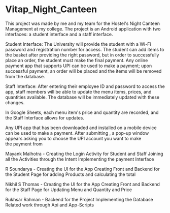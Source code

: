 # Vitap_Night_Canteen

This project was made by me and my team for the Hostel's Night Canteen Management at my college. The project is an Android application with two interfaces: a student interface and a staff interface.

Student Interface: The University will provide the student with a Wi-Fi password and registration number for access. The student can add items to the basket after providing the right password, but in order to successfully place an order, the student must make the final payment. Any online payment app that supports UPI can be used to make a payment; upon successful payment, an order will be placed and the items will be removed from the database.

Staff Interface: After entering their employee ID and password to access the app, staff members will be able to update the menu items, prices, and quantities available. The database will be immediately updated with these changes.

In Google Sheets, each menu item's price and quantity are recorded, and the Staff Interface allows for updates.

Any UPI app that has been downloaded and installed on a mobile device can be used to make a payment. After submitting , a pop-up window appears asking you to choose the UPI account you want to make the payment from



Mayank Malhotra - 
Creating the Login Activity for Student and Staff
Joining all the Activities through the Intent
Implementing the payment Interface

R Soundarya - 
Creating the UI for the App
Creating Front and Backend for the Student Page for adding Products and calculating the total

Nikhil S Thomas - 
Creating the UI for the App
Creating Front and Backend for the Staff Page for Updating Menu and Quantity and Price

Rukhsar Rahman - 
Backend for the Project
Implementing the Database Related work through Api and App-Scripts
